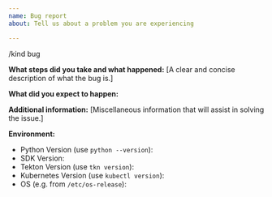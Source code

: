 ```yaml
---
name: Bug report
about: Tell us about a problem you are experiencing

---
```


/kind bug

**What steps did you take and what happened:**
[A clear and concise description of what the bug is.]


**What did you expect to happen:**


**Additional information:**
[Miscellaneous information that will assist in solving the issue.]


**Environment:**

* Python Version (use `python --version`):
* SDK Version: 
* Tekton Version (use `tkn version`):
* Kubernetes Version (use `kubectl version`):
* OS (e.g. from `/etc/os-release`):

